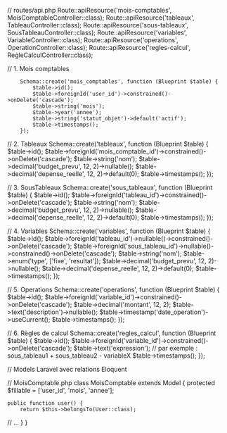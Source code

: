 
// routes/api.php
    Route::apiResource('mois-comptables', MoisComptableController::class);
    Route::apiResource('tableaux', TableauController::class);
    Route::apiResource('sous-tableaux', SousTableauController::class);
    Route::apiResource('variables', VariableController::class);
    Route::apiResource('operations', OperationController::class);
    Route::apiResource('regles-calcul', RegleCalculController::class);

// 1. Mois comptables

        Schema::create('mois_comptables', function (Blueprint $table) {
            $table->id();
            $table->foreignId('user_id')->constrained()->onDelete('cascade');
            $table->string('mois');
            $table->year('annee');
            $table->string('statut_objet')->default('actif');  
            $table->timestamps();
        });

// 2. Tableaux
Schema::create('tableaux', function (Blueprint $table) {
    $table->id();
    $table->foreignId('mois_comptable_id')->constrained()->onDelete('cascade');
    $table->string('nom');
    $table->decimal('budget_prevu', 12, 2)->nullable();
    $table->decimal('depense_reelle', 12, 2)->default(0);
    $table->timestamps();
});

// 3. SousTableaux
Schema::create('sous_tableaux', function (Blueprint $table) {
    $table->id();
    $table->foreignId('tableau_id')->constrained()->onDelete('cascade');
    $table->string('nom');
    $table->decimal('budget_prevu', 12, 2)->nullable();
    $table->decimal('depense_reelle', 12, 2)->default(0);
    $table->timestamps();
});

// 4. Variables
Schema::create('variables', function (Blueprint $table) {
    $table->id();
    $table->foreignId('tableau_id')->nullable()->constrained()->onDelete('cascade');
    $table->foreignId('sous_tableau_id')->nullable()->constrained()->onDelete('cascade');
    $table->string('nom');
    $table->enum('type', ['fixe', 'resultat']);
    $table->decimal('budget_prevu', 12, 2)->nullable();
    $table->decimal('depense_reelle', 12, 2)->default(0);
    $table->timestamps();
});

// 5. Operations
Schema::create('operations', function (Blueprint $table) {
    $table->id();
    $table->foreignId('variable_id')->constrained()->onDelete('cascade');
    $table->decimal('montant', 12, 2);
    $table->text('description')->nullable();
    $table->timestamp('date_operation')->useCurrent();
    $table->timestamps();
});

// 6. Règles de calcul
Schema::create('regles_calcul', function (Blueprint $table) {
    $table->id();
    $table->foreignId('variable_id')->constrained()->onDelete('cascade');
    $table->text('expression'); // par exemple : sous_tableau1 + sous_tableau2 - variableX
    $table->timestamps();
});

// Models Laravel avec relations Eloquent

// MoisComptable.php
class MoisComptable extends Model {
    protected $fillable = ['user_id', 'mois', 'annee'];

    public function user() {
        return $this->belongsTo(User::class);
// ...
    }
}